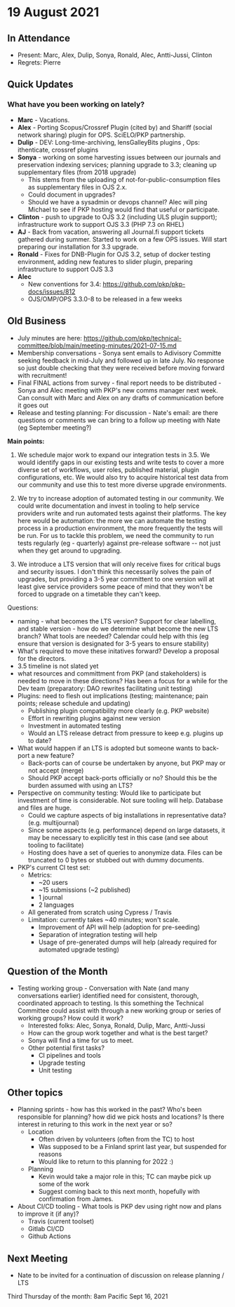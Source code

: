 # 19 August 2021

In Attendance
-------------

-   Present: Marc, Alex, Dulip, Sonya, Ronald, Alec, Antti-Jussi, Clinton
-   Regrets: Pierre

Quick Updates
-------------
### What have you been working on lately?
- **Marc** - Vacations.
- **Alex** - Porting Scopus/Crossref Plugin (cited by) and Shariff (social network sharing) plugin for OPS. SciELO/PKP partnership.
- **Dulip** -  DEV: Long-time-archiving, lensGalleyBits plugins , Ops: ithenticate, crossref plugins
- **Sonya** - working on some harvesting issues between our journals and preservation  indexing services; planning upgrade to 3.3; cleaning up supplementary files (from 2018 upgrade)
    - This stems from the uploading of not-for-public-consumption files as supplementary files in OJS 2.x.
    - Could document in upgrades?
    - Should we have a sysadmin or devops channel? Alec will ping Michael to see if PKP hosting would find that useful or participate.
- **Clinton** - push to upgrade to OJS 3.2 (including ULS plugin support); infrastructure work to support OJS 3.3 (PHP 7.3 on RHEL)
- **AJ** - Back from vacation, answering all Journal.fi support tickets gathered during summer. Started to work on a few OPS issues. Will start preparing our installation for 3.3 upgrade.
- **Ronald** - Fixes for DNB-Plugin for OJS 3.2, setup of docker testing environment, adding new features to slider plugin, preparing infrastructure to support OJS 3.3
- **Alec**
    - New conventions for 3.4: https://github.com/pkp/pkp-docs/issues/812
    - OJS/OMP/OPS 3.3.0-8 to be released in a few weeks


Old Business
------------
- July minutes are here: https://github.com/pkp/technical-committee/blob/main/meeting-minutes/2021-07-15.md
- Membership conversations - Sonya sent emails to Adivisory Committe seeking feedback in mid-July and followed up in late July. No response so just double checking that they were received before moving forward with recruitment!
- Final FINAL actions from survey - final report needs to be distributed - Sonya and Alec meeting with PKP's new comms manager next week. Can consult with Marc and Alex on any drafts of communication before it goes out
- Release and testing planning: For discussion - Nate's email: are there questions or comments we can bring to a follow up meeting with Nate (eg September meeting?)

**Main points:**
1. We schedule major work to expand our integration tests in 3.5. We would identify gaps in our existing tests and write tests to cover a more diverse set of workflows, user roles, published material, plugin configurations, etc. We would also try to acquire historical test data from our community and use this to test more diverse upgrade environments.

2. We try to increase adoption of automated testing in our community. We could write documentation and invest in tooling to help service providers write and run automated tests against their platforms. The key here would be automation: the more we can automate the testing process in a production environment, the more frequently the tests will be run. For us to tackle this problem, we need the community to run tests regularly (eg - quarterly) against pre-release software -- not just when they get around to upgrading.

3. We introduce a LTS version that will only receive fixes for critical bugs and security issues. I don't think this necessarily solves the pain of upgrades, but providing a 3-5 year committent to one version will at least give service providers some peace of mind that they won't be forced to upgrade on a timetable they can't keep.

Questions:
- naming - what becomes the LTS version? Support for clear labelling, and stable version - how do we determine what become the new LTS branch? What tools are needed? Calendar could help with this (eg ensure that version is designated for 3-5 years to ensure stability)
- What's required to move these initatives forward? Develop a proposal for the directors.
- 3.5 timeline is not slated yet
- what resources and committment from PKP (and stakeholders) is needed to move in these  directions? Has been a focus for a while for the Dev team (preparatory: DAO rewrites facilitating unit testing)
- Plugins: need to flesh out implications (testing; maintenance; pain points; release schedule and updating)
    - Publishing plugin compatibility more clearly (e.g. PKP website)
    - Effort in rewriting plugins against new version
    - Investment in automated testing
    - Would an LTS release detract from pressure to keep e.g. plugins up to date?
- What would happen if an LTS is adopted but someone wants to back-port a new feature?
    - Back-ports can of course be undertaken by anyone, but PKP may or not accept (merge)
    - Should PKP accept back-ports officially or no? Should this be the burden assumed with using an LTS?
- Perspective on community testing: Would like to participate but investment of time is considerable. Not sure tooling will help. Database and files are huge.
    - Could we capture aspects of big installations in representative data? (e.g. multijournal)
    - Since some aspects (e.g. performance) depend on large datasets, it may be necessary to explicitly test in this case (and see about tooling to facilitate)
    - Hosting does have a set of queries to anonymize data. Files can be truncated to 0 bytes or stubbed out with dummy documents.
- PKP's current CI test set:
    - Metrics:
        - ~20 users
        - ~15 submissions (~2 published)
        - 1 journal
        - 2 languages
    - All generated from scratch using Cypress / Travis
    - Limitation: currently takes ~40 minutes; won't scale.
        - Improvement of API will help (adoption for pre-seeding)
        - Separation of integration testing will help
        - Usage of pre-generated dumps will help (already required for automated upgrade testing)

Question of the Month
---------------------
- Testing working group - Conversation with Nate (and many conversations earlier) identified need for consistent, thorough, coordinated approach to testing. Is this something the Technical Committee could assist with through a new working group or series of working groups? How could it work? 
    - Interested folks: Alec, Sonya, Ronald, Dulip, Marc, Antti-Jussi
    - How can the group work together and what is the best target?
    - Sonya will find a time for us to meet.
    - Other potential first tasks?
        - CI pipelines and tools
        - Upgrade testing
        - Unit testing

Other topics
------------
- Planning sprints - how has this worked in the past? Who's been responsible for planning? how did we pick hosts and locations? Is there interest in returing to this work in the next year or so?
    - Location
        - Often driven by volunteers (often from the TC) to host
        - Was supposed to be a Finland sprint last year, but suspended for reasons
        - Would like to return to this planning for 2022 :)
    - Planning
        - Kevin would take a major role in this; TC can maybe pick up some of the work
        - Suggest coming back to this next month, hopefully with confirmation from James.
- About CI/CD tooling - What tools is PKP dev using right now and plans to improve it (if any)?
    - Travis (current toolset)
    - Gitlab CI/CD
    - Github Actions


Next Meeting
------------
- Nate to be invited for a continuation of discussion on release planning / LTS

Third Thursday of the month: 8am Pacific
Sept 16, 2021 
